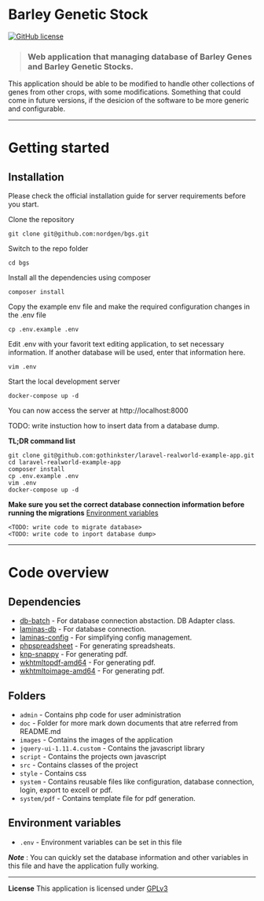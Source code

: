 # Barley Genetic Stock

[![GitHub license](https://img.shields.io/github/license/nordgen/bgs.svg)](https://raw.githubusercontent.com/nordgen/db-batch/master/LICENSE)

> ### Web application that managing database of Barley Genes and Barley Genetic Stocks.

This application should be able to be modified to handle other collections of genes from other crops, with some modifications. Something that could come in future versions, if the desicion of the software to be more generic and configurable.

----------

# Getting started

## Installation

Please check the official installation guide for server requirements before you start. 


Clone the repository

    git clone git@github.com:nordgen/bgs.git

Switch to the repo folder

    cd bgs

Install all the dependencies using composer

    composer install

Copy the example env file and make the required configuration changes in the .env file

    cp .env.example .env

Edit .env with your favorit text editing application, to set necessary information.
If another database will be used, enter that information here.  

    vim .env
    
Start the local development server

    docker-compose up -d

You can now access the server at http://localhost:8000

TODO: write instuction how to insert data from a database dump.

**TL;DR command list**

    git clone git@github.com:gothinkster/laravel-realworld-example-app.git
    cd laravel-realworld-example-app
    composer install
    cp .env.example .env
    vim .env
    docker-compose up -d 
    
**Make sure you set the correct database connection information before running the migrations** [Environment variables](#environment-variables)

    <TODO: write code to migrate database>
    <TODO: write code to inport database dump>


----------

# Code overview

## Dependencies

- [db-batch](https://github.com/nordgen/db-batch) - For database connection abstaction. DB Adapter class.
- [laminas-db](https://packagist.org/packages/laminas/laminas-db) - For database connection.
- [laminas-config](https://packagist.org/packages/laminas/laminas-config) - For simplifying config management.
- [phpspreadsheet](https://packagist.org/packages/phpoffice/phpspreadsheet) - For generating spreadsheats.
- [knp-snappy](https://packagist.org/packages/knplabs/knp-snappy) - For generating pdf.
- [wkhtmltopdf-amd64](https://packagist.org/packages/h4cc/wkhtmltopdf-amd64) - For generating pdf.
- [wkhtmltoimage-amd64](https://packagist.org/packages/h4cc/wkhtmltoimage-amd64) - For generating pdf.


## Folders

- `admin` - Contains php code for user administration
- `doc` - Folder for more mark down documents that atre referred from README.md 
- `images` - Contains the images of the application
- `jquery-ui-1.11.4.custom` - Contains the javascript library
- `script` - Contains the projects own javascript
- `src` - Contains classes of the project
- `style` - Contains css
- `system` - Contains reusable files like configuration, database connection, login, export to excell or pdf.
- `system/pdf` - Contains template file for pdf generation.




## Environment variables

- `.env` - Environment variables can be set in this file

***Note*** : You can quickly set the database information and other variables in this file and have the application fully working.

----------


**License**
This application is licensed under [GPLv3](doc/gpl-3.0.md)
